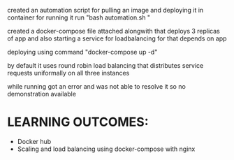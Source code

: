 created an automation script for pulling an image and deploying it in container 
for running it run "bash automation.sh <image name>"

created a docker-compose file attached alongwith that deploys 3 replicas of app and also starting a service for loadbalancing for that depends on app

deploying using command "docker-compose up -d"

by default it uses round robin load balancing that distributes service requests uniformally on all three instances

while running got an error and was not able to resolve it so no demonstration available

# LEARNING OUTCOMES:
- Docker hub<br>
- Scaling and load balancing using docker-compose with nginx<br>
